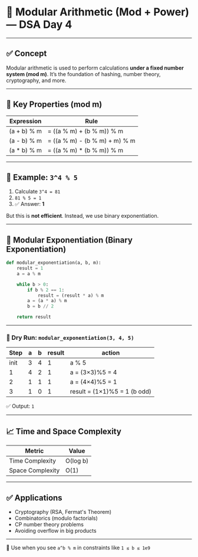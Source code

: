 # 🔢 Modular Arithmetic (Mod + Power) — DSA Day 4

---

## ✅ Concept

Modular arithmetic is used to perform calculations **under a fixed number system (mod m)**. It’s the foundation of hashing, number theory, cryptography, and more.

---

## 🧠 Key Properties (mod m)

| Expression           | Rule                          |
|---------------------|-------------------------------|
| (a + b) % m         | = ((a % m) + (b % m)) % m     |
| (a - b) % m         | = ((a % m) - (b % m) + m) % m |
| (a * b) % m         | = ((a % m) * (b % m)) % m     |

---

## 🧪 Example: `3^4 % 5`

1. Calculate `3^4 = 81`
2. `81 % 5 = 1`
3. ✅ Answer: **1**

But this is **not efficient**. Instead, we use binary exponentiation.

---

## 🚀 Modular Exponentiation (Binary Exponentiation)

```python
def modular_exponentiation(a, b, m):
    result = 1
    a = a % m

    while b > 0:
        if b % 2 == 1:
            result = (result * a) % m
        a = (a * a) % m
        b = b // 2

    return result
```

---

### 🧾 Dry Run: `modular_exponentiation(3, 4, 5)`

| Step | a | b | result | action                         |
|------|---|---|--------|--------------------------------|
| init | 3 | 4 | 1      | a % 5                          |
| 1    | 4 | 2 | 1      | a = (3×3)%5 = 4                |
| 2    | 1 | 1 | 1      | a = (4×4)%5 = 1                |
| 3    | 1 | 0 | 1      | result = (1×1)%5 = 1 (b odd)   |

✅ Output: `1`

---

## 📈 Time and Space Complexity

| Metric           | Value       |
|------------------|-------------|
| Time Complexity  | O(log b)    |
| Space Complexity | O(1)        |

---

## ✅ Applications
- Cryptography (RSA, Fermat's Theorem)
- Combinatorics (modulo factorials)
- CP number theory problems
- Avoiding overflow in big products

---

📌 Use when you see `a^b % m` in constraints like `1 ≤ b ≤ 1e9`
